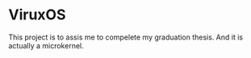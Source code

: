 # ViruxOS
This project is to assis me to compelete my graduation thesis. And it is actually a microkernel.
